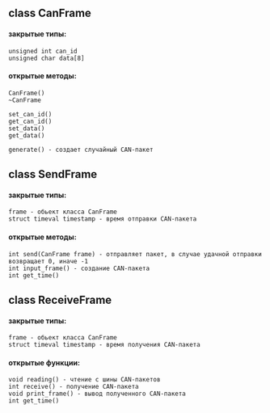class CanFrame
---
#### закрытые типы:
    unsigned int can_id
    unsigned char data[8]
#### открытые методы:
    CanFrame()
    ~CanFrame
    
    set_can_id()
    get_can_id()
    set_data()
    get_data()

    generate() - создает случайный CAN-пакет

class SendFrame 
---
#### закрытые типы:
    frame - обьект класса CanFrame
    struct timeval timestamp - время отправки CAN-пакета
#### открытые методы:
    int send(CanFrame frame) - отправляет пакет, в случае удачной отправки возвращает 0, иначе -1
    int input_frame() - создание CAN-пакета
    int get_time()



class ReceiveFrame
---
#### закрытые типы:
    frame - обьект класса CanFrame
    struct timeval timestamp - время получения CAN-пакета
#### открытые функции:
    void reading() - чтение с шины CAN-пакетов
    int receive() - получение CAN-пакета
    void print_frame() - вывод полученного CAN-пакета
    int get_time()
    
